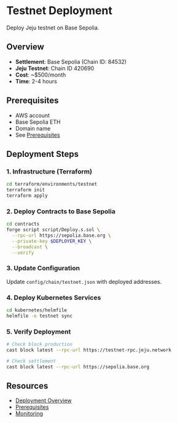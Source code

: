 # Testnet Deployment

Deploy Jeju testnet on Base Sepolia.

## Overview

- **Settlement**: Base Sepolia (Chain ID: 84532)
- **Jeju Testnet**: Chain ID 420690
- **Cost**: ~$500/month
- **Time**: 2-4 hours

## Prerequisites

- AWS account
- Base Sepolia ETH
- Domain name
- See [Prerequisites](./prerequisites.md)

## Deployment Steps

### 1. Infrastructure (Terraform)

```bash
cd terraform/environments/testnet
terraform init
terraform apply
```

### 2. Deploy Contracts to Base Sepolia

```bash
cd contracts
forge script script/Deploy.s.sol \
  --rpc-url https://sepolia.base.org \
  --private-key $DEPLOYER_KEY \
  --broadcast \
  --verify
```

### 3. Update Configuration

Update `config/chain/testnet.json` with deployed addresses.

### 4. Deploy Kubernetes Services

```bash
cd kubernetes/helmfile
helmfile -e testnet sync
```

### 5. Verify Deployment

```bash
# Check block production
cast block latest --rpc-url https://testnet-rpc.jeju.network

# Check settlement
cast block latest --rpc-url https://sepolia.base.org
```

## Resources

- [Deployment Overview](./overview.md)
- [Prerequisites](./prerequisites.md)
- [Monitoring](./monitoring.md)

